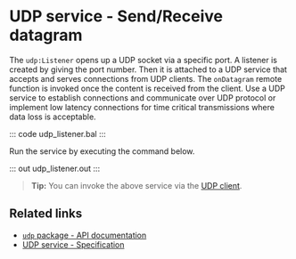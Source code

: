 # UDP service - Send/Receive datagram

The `udp:Listener` opens up a UDP socket via a specific port. A listener is created by giving the port number. Then it is attached to a UDP service that accepts and serves connections from UDP clients. The `onDatagram` remote function is invoked once the content is received from the client. Use a UDP service to establish connections and communicate over UDP protocol or implement low latency connections for time critical transmissions where data loss is acceptable.

::: code udp_listener.bal :::

Run the service by executing the command below.

::: out udp_listener.out :::

>**Tip:** You can invoke the above service via the [UDP client](/learn/by-example/udp-client/).

## Related links
- [`udp` package - API documentation](https://lib.ballerina.io/ballerina/udp/latest)
- [UDP service - Specification](/spec/udp/#4-service)
